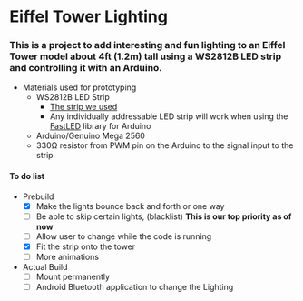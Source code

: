 # Eiffel Tower Lighting
### This is a project to add interesting and fun lighting to an Eiffel Tower model about 4ft (1.2m) tall using a WS2812B LED strip and controlling it with an Arduino.

- Materials used for prototyping
  - WS2812B LED Strip
    - [The strip we used](https://www.amazon.com/ALITOVE-Individually-Addressable-Flexible-Waterproof/dp/B00VQ0D2TY/ref=sr_1_2_sspa?ie=UTF8&qid=1545852250&sr=8-2-spons&keywords=WS2812B%2Bwaterproof&refinements=p_89%3AALITOVE&th=1)
    - Any individually addressable LED strip will work when using the [FastLED](https://github.com/FastLED/FastLED/blob/master/FastLED.h) library for Arduino
  - Arduino/Genuino Mega 2560
  - 330Ω resistor from PWM pin on the Arduino to the signal input to the strip

#### To do list
  - Prebuild
    - [x] Make the lights bounce back and forth or one way
    - [ ] Be able to skip certain lights, (blacklist) **This is our top priority as of now**
    - [ ] Allow user to change while the code is running
    - [x] Fit the strip onto the tower
    - [ ] More animations
  - Actual Build
    - [ ] Mount permanently
    - [ ] Android Bluetooth application to change the Lighting
